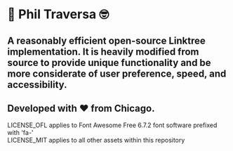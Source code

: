 # 👋 Phil Traversa 🤓

## A reasonably efficient open-source Linktree implementation. It is heavily modified from source to provide unique functionality and be more considerate of user preference, speed, and accessibility.

## Developed with :heart: from Chicago.

LICENSE_OFL applies to Font Awesome Free 6.7.2 font software prefixed with 'fa-'<br>
LICENSE_MIT applies to all other assets within this repository
